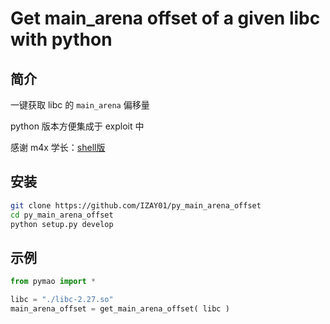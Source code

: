 # Get main_arena offset of a given libc with python 

## 简介

一键获取 libc 的 `main_arena` 偏移量

python 版本方便集成于 exploit 中

感谢 m4x 学长：[shell版](https://github.com/bash-c/main_arena_offset)



## 安装

```sh
git clone https://github.com/IZAY01/py_main_arena_offset
cd py_main_arena_offset
python setup.py develop
```

## 

## 示例

```python
from pymao import *

libc = "./libc-2.27.so"
main_arena_offset = get_main_arena_offset( libc ) 
```

